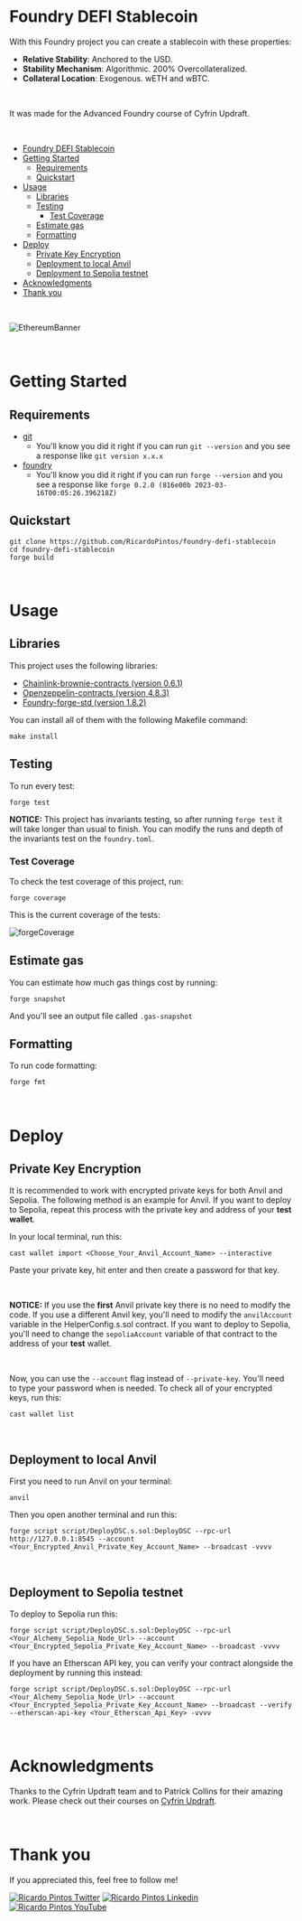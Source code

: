 # Foundry DEFI Stablecoin

With this Foundry project you can create a stablecoin with these properties:

- **Relative Stability**: Anchored to the USD.
- **Stability Mechanism**: Algorithmic. 200% Overcollateralized.
- **Collateral Location**: Exogenous. wETH and wBTC.

<br>

It was made for the Advanced Foundry course of Cyfrin Updraft.

<br>

- [Foundry DEFI Stablecoin](#foundry-defi-stablecoin)
- [Getting Started](#getting-started)
  - [Requirements](#requirements)
  - [Quickstart](#quickstart)
- [Usage](#usage)
  - [Libraries](#libraries)
  - [Testing](#testing)
    - [Test Coverage](#test-coverage)
  - [Estimate gas](#estimate-gas)
  - [Formatting](#formatting)
- [Deploy](#deploy)
  - [Private Key Encryption](#private-key-encryption)
  - [Deployment to local Anvil](#deployment-to-local-anvil)
  - [Deployment to Sepolia testnet](#deployment-to-sepolia-testnet)
- [Acknowledgments](#acknowledgments)
- [Thank you](#thank-you)

<br>

![EthereumBanner](https://github.com/user-attachments/assets/8a1c6e53-2e66-4256-9312-252a0360b7df)

<br>

# Getting Started

## Requirements

- [git](https://git-scm.com/book/en/v2/Getting-Started-Installing-Git)
  - You'll know you did it right if you can run `git --version` and you see a response like `git version x.x.x`
- [foundry](https://getfoundry.sh/)
  - You'll know you did it right if you can run `forge --version` and you see a response like `forge 0.2.0 (816e00b 2023-03-16T00:05:26.396218Z)`

## Quickstart

```
git clone https://github.com/RicardoPintos/foundry-defi-stablecoin
cd foundry-defi-stablecoin
forge build
```

<br>

# Usage

## Libraries

This project uses the following libraries:

- [Chainlink-brownie-contracts (version 0.6.1)](https://github.com/smartcontractkit/chainlink-brownie-contracts)
- [Openzeppelin-contracts (version 4.8.3)](https://github.com/OpenZeppelin/openzeppelin-contracts)
- [Foundry-forge-std (version 1.8.2)](https://github.com/foundry-rs/forge-std)

You can install all of them with the following Makefile command:

```
make install
```

## Testing

To run every test:

```
forge test
```

**NOTICE:** This project has invariants testing, so after running `forge test` it will take longer than usual to finish. You can modify the runs and depth of the invariants test on the `foundry.toml`.

### Test Coverage

To check the test coverage of this project, run:

```
forge coverage
```

This is the current coverage of the tests:

![forgeCoverage](https://github.com/user-attachments/assets/2460b414-bcf8-4254-9b25-777353174fe9)

## Estimate gas

You can estimate how much gas things cost by running:

```
forge snapshot
```

And you'll see an output file called `.gas-snapshot`

## Formatting

To run code formatting:

```
forge fmt
```

<br>

# Deploy

## Private Key Encryption

It is recommended to work with encrypted private keys for both Anvil and Sepolia. The following method is an example for Anvil. If you want to deploy to Sepolia, repeat this process with the private key and address of your **test wallet**.

In your local terminal, run this:

```
cast wallet import <Choose_Your_Anvil_Account_Name> --interactive
```

Paste your private key, hit enter and then create a password for that key. 

<br>

**NOTICE:** If you use the **first** Anvil private key there is no need to modify the code. If you use a different Anvil key, you'll need to modify the `anvilAccount` variable in the HelperConfig.s.sol contract. If you want to deploy to Sepolia, you'll need to change the `sepoliaAccount` variable of that contract to the address of your **test** wallet.

<br>

Now, you can use the `--account` flag instead of `--private-key`. You'll need to type your password when is needed. To check all of your encrypted keys, run this:

```
cast wallet list
```

<br>

## Deployment to local Anvil

First you need to run Anvil on your terminal:

```
anvil
```

Then you open another terminal and run this:

```
forge script script/DeployDSC.s.sol:DeployDSC --rpc-url http://127.0.0.1:8545 --account <Your_Encrypted_Anvil_Private_Key_Account_Name> --broadcast -vvvv
```
<br>

## Deployment to Sepolia testnet

To deploy to Sepolia run this:

```
forge script script/DeployDSC.s.sol:DeployDSC --rpc-url <Your_Alchemy_Sepolia_Node_Url> --account <Your_Encrypted_Sepolia_Private_Key_Account_Name> --broadcast -vvvv
```

If you have an Etherscan API key, you can verify your contract alongside the deployment by running this instead:

```
forge script script/DeployDSC.s.sol:DeployDSC --rpc-url <Your_Alchemy_Sepolia_Node_Url> --account <Your_Encrypted_Sepolia_Private_Key_Account_Name> --broadcast --verify --etherscan-api-key <Your_Etherscan_Api_Key> -vvvv
```

<br>

# Acknowledgments

Thanks to the Cyfrin Updraft team and to Patrick Collins for their amazing work. Please check out their courses on [Cyfrin Updraft](https://updraft.cyfrin.io/courses).

<br>

# Thank you

If you appreciated this, feel free to follow me!

[![Ricardo Pintos Twitter](https://img.shields.io/badge/Twitter-1DA1F2?style=for-the-badge&logo=x&logoColor=white)](https://x.com/pintosric)
[![Ricardo Pintos Linkedin](https://img.shields.io/badge/LinkedIn-0077B5?style=for-the-badge&logo=linkedin&logoColor=white)](https://www.linkedin.com/in/ricardo-mauro-pintos/)
[![Ricardo Pintos YouTube](https://img.shields.io/badge/YouTube-FF0000?style=for-the-badge&logo=youtube&logoColor=white)](https://www.youtube.com/@PintosRic)
